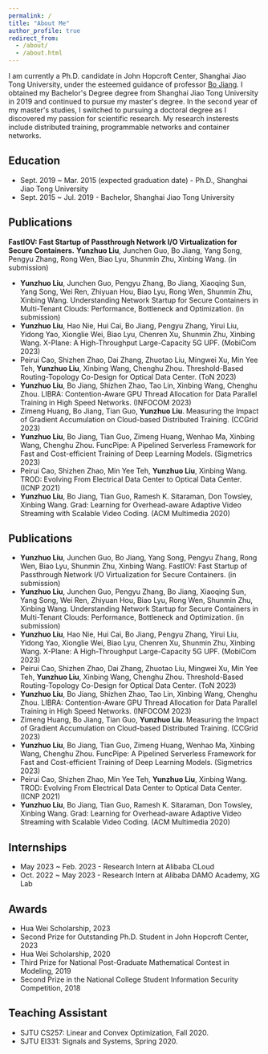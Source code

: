 ```yaml
---
permalink: /
title: "About Me"
author_profile: true
redirect_from: 
  - /about/
  - /about.html
---
```

I am currently a Ph.D. candidate in John Hopcroft Center, Shanghai Jiao Tong University, under the esteemed guidance of professor [Bo Jiang](https://jhc.sjtu.edu.cn/~bjiang/). I obtained my Bachelor's Degree degree from Shanghai Jiao Tong University in 2019 and continued to pursue my master's degree. In the second year of my master's studies, I switched to pursuing a doctoral degree as I discovered my passion for scientific research. My research insterests include distributed training, programmable networks and container networks.

Education
------
- Sept. 2019 ~ Mar. 2015 (expected graduation date) - Ph.D., Shanghai Jiao Tong University
- Sept. 2015 ~ Jul. 2019 - Bachelor, Shanghai Jiao Tong University

Publications
------
**FastIOV: Fast Startup of Passthrough Network I/O Virtualization for Secure Containers.**
**Yunzhuo Liu**, Junchen Guo, Bo Jiang, Yang Song, Pengyu Zhang, Rong Wen, Biao Lyu, Shunmin Zhu, Xinbing Wang. (in submission)

- **Yunzhuo Liu**, Junchen Guo, Pengyu Zhang, Bo Jiang, Xiaoqing Sun, Yang Song, Wei Ren, Zhiyuan Hou, Biao Lyu, Rong Wen, Shunmin Zhu, Xinbing Wang. Understanding Network Startup for Secure Containers in Multi-Tenant Clouds: Performance, Bottleneck and Optimization. (in submission)
- **Yunzhuo Liu**, Hao Nie, Hui Cai, Bo Jiang, Pengyu Zhang, Yirui Liu, Yidong Yao, Xionglie Wei, Biao Lyu, Chenren Xu, Shunmin Zhu, Xinbing Wang. X-Plane: A High-Throughput Large-Capacity 5G UPF. (MobiCom 2023)
- Peirui Cao, Shizhen Zhao, Dai Zhang, Zhuotao Liu, Mingwei Xu, Min Yee Teh, **Yunzhuo Liu**, Xinbing Wang, Chenghu Zhou. Threshold-Based Routing-Topology Co-Design for Optical Data Center. (ToN 2023)
- **Yunzhuo Liu**, Bo Jiang, Shizhen Zhao, Tao Lin, Xinbing Wang, Chenghu Zhou. LIBRA: Contention-Aware GPU Thread Allocation for Data Parallel Training in High Speed Networks. (INFOCOM 2023) 
- Zimeng Huang, Bo Jiang, Tian Guo, **Yunzhuo Liu**. Measuring the Impact of Gradient Accumulation on Cloud-based Distributed Training. (CCGrid 2023)
- **Yunzhuo Liu**, Bo Jiang, Tian Guo, Zimeng Huang, Wenhao Ma, Xinbing Wang, Chenghu Zhou. FuncPipe: A Pipelined Serverless Framework for Fast and Cost-efficient Training of Deep Learning Models. (Sigmetrics 2023) 
- Peirui Cao, Shizhen Zhao, Min Yee Teh, **Yunzhuo Liu**, Xinbing Wang. TROD: Evolving From Electrical Data Center to Optical Data Center. (ICNP 2021) 
- **Yunzhuo Liu**, Bo Jiang, Tian Guo, Ramesh K. Sitaraman, Don Towsley, Xinbing Wang. Grad: Learning for Overhead-aware Adaptive Video Streaming with Scalable Video Coding. (ACM Multimedia 2020)

Publications
------
- **Yunzhuo Liu**, Junchen Guo, Bo Jiang, Yang Song, Pengyu Zhang, Rong Wen, Biao Lyu, Shunmin Zhu, Xinbing Wang. FastIOV: Fast Startup of Passthrough Network I/O Virtualization for Secure Containers. (in submission)
- **Yunzhuo Liu**, Junchen Guo, Pengyu Zhang, Bo Jiang, Xiaoqing Sun, Yang Song, Wei Ren, Zhiyuan Hou, Biao Lyu, Rong Wen, Shunmin Zhu, Xinbing Wang. Understanding Network Startup for Secure Containers in Multi-Tenant Clouds: Performance, Bottleneck and Optimization. (in submission)
- **Yunzhuo Liu**, Hao Nie, Hui Cai, Bo Jiang, Pengyu Zhang, Yirui Liu, Yidong Yao, Xionglie Wei, Biao Lyu, Chenren Xu, Shunmin Zhu, Xinbing Wang. X-Plane: A High-Throughput Large-Capacity 5G UPF. (MobiCom 2023)
- Peirui Cao, Shizhen Zhao, Dai Zhang, Zhuotao Liu, Mingwei Xu, Min Yee Teh, **Yunzhuo Liu**, Xinbing Wang, Chenghu Zhou. Threshold-Based Routing-Topology Co-Design for Optical Data Center. (ToN 2023)
- **Yunzhuo Liu**, Bo Jiang, Shizhen Zhao, Tao Lin, Xinbing Wang, Chenghu Zhou. LIBRA: Contention-Aware GPU Thread Allocation for Data Parallel Training in High Speed Networks. (INFOCOM 2023) 
- Zimeng Huang, Bo Jiang, Tian Guo, **Yunzhuo Liu**. Measuring the Impact of Gradient Accumulation on Cloud-based Distributed Training. (CCGrid 2023)
- **Yunzhuo Liu**, Bo Jiang, Tian Guo, Zimeng Huang, Wenhao Ma, Xinbing Wang, Chenghu Zhou. FuncPipe: A Pipelined Serverless Framework for Fast and Cost-efficient Training of Deep Learning Models. (Sigmetrics 2023) 
- Peirui Cao, Shizhen Zhao, Min Yee Teh, **Yunzhuo Liu**, Xinbing Wang. TROD: Evolving From Electrical Data Center to Optical Data Center. (ICNP 2021) 
- **Yunzhuo Liu**, Bo Jiang, Tian Guo, Ramesh K. Sitaraman, Don Towsley, Xinbing Wang. Grad: Learning for Overhead-aware Adaptive Video Streaming with Scalable Video Coding. (ACM Multimedia 2020)

Internships
------
- May 2023 ~ Feb. 2023 - Research Intern at Alibaba CLoud
- Oct. 2022 ~ May 2023 - Research Intern at Alibaba DAMO Academy, XG Lab

Awards
------
- Hua Wei Scholarship, 2023
- Second Prize for Outstanding Ph.D. Student in John Hopcroft Center, 2023
- Hua Wei Scholarship, 2020
- Third Prize for National Post-Graduate Mathematical Contest in Modeling, 2019
- Second Prize in the National College Student Information Security Competition, 2018

Teaching Assistant
------
- SJTU CS257: Linear and Convex Optimization, Fall 2020.
- SJTU EI331: Signals and Systems, Spring 2020. 
